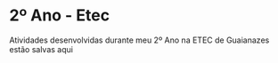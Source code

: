 # 2º Ano - Etec
  Atividades desenvolvidas durante meu 2º Ano na ETEC de Guaianazes estão salvas aqui
